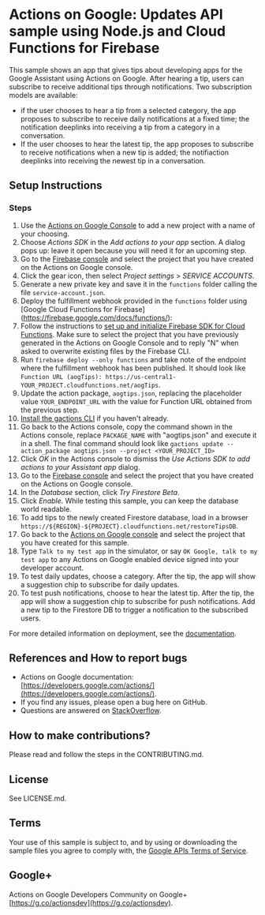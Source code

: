 # Actions on Google: Updates API sample using Node.js and Cloud Functions for Firebase

This sample shows an app that gives tips about developing apps for the Google Assistant
using Actions on Google. After hearing a tip, users can subscribe to receive additional tips through notifications. Two subscription models are available:
* if the user chooses to hear a tip from a selected category, the app proposes to subscribe to receive daily notifications at a fixed time; the notification deeplinks into receiving a tip from a category in a conversation.
* If the user chooses to hear the latest tip, the app proposes to subscribe to receive notifications when a new tip is added; the notifiaction deeplinks into receiving the newest tip in a conversation.

## Setup Instructions

### Steps
1. Use the [Actions on Google Console](https://console.actions.google.com) to add a new project with a name of your choosing.
1. Choose *Actions SDK* in the *Add actions to your app* section. A dialog pops up: leave it open because you will need it for an upcoming step.
1. Go to the [Firebase console](https://console.firebase.google.com) and select the project that you have created on the Actions on Google console.
1. Click the gear icon, then select *Project settings* > *SERVICE ACCOUNTS*.
1. Generate a new private key and save it in the `functions` folder calling the file `service-account.json`.
1. Deploy the fulfillment webhook provided in the `functions` folder using [Google Cloud Functions for Firebase]
(https://firebase.google.com/docs/functions/):
  1. Follow the instructions to [set up and initialize Firebase SDK for Cloud Functions](https://firebase.google.com/docs/functions/get-started#set_up_and_initialize_functions_sdk). Make sure to select the project that you have previously generated in the Actions on Google Console and to reply "N" when asked to overwrite existing files by the Firebase CLI.
  1. Run `firebase deploy --only functions` and take note of the endpoint where the fulfillment webhook has been published. It should look like `Function URL (aogTips): https://us-central1-YOUR_PROJECT.cloudfunctions.net/aogTips`.
1. Update the action package, `aogtips.json`, replacing the placeholder value `YOUR_ENDPOINT_URL` with the value for Function URL obtained from the previous step.
1. [Install the gactions CLI](https://developers.google.com/actions/tools/gactions-cli) if you haven't already.
1. Go back to the Actions console, copy the command shown in the Actions console, replace `PACKAGE_NAME` with "aogtips.json" and execute it in a shell. The final command should look like `gactions update --action_package aogtips.json --project <YOUR_PROJECT_ID>`
1. Click *OK* in the Actions console to dismiss the *Use Actions SDK to add actions to your Assistant app* dialog.
1. Go to the [Firebase console](https://console.firebase.google.com) and select the project that you have created on the Actions on Google console.
1. In the *Database* section, click *Try Firestore Beta*.
1. Click *Enable*. While testing this sample, you can keep the database world readable.
1. To add tips to the newly created Firestore database, load in a browser `https://${REGION}-${PROJECT}.cloudfunctions.net/restoreTipsDB`.
1. Go back to the [Actions on Google console](https://console.firebase.google.com) and select the project that you have created for this sample.
1. Type `Talk to my test app` in the simulator, or say `OK Google, talk to my test app` to any Actions on Google enabled device signed into your developer account.
1. To test daily updates, choose a category. After the tip, the app will show a suggestion chip to subscribe for daily updates.
1. To test push notifications, choose to hear the latest tip. After the tip, the app will show
a suggestion chip to subscribe for push notifications. Add a new tip to the Firestore DB to trigger a notification to the subscribed users.

For more detailed information on deployment, see the [documentation](https://developers.google.com/actions/sdk/).

## References and How to report bugs
* Actions on Google documentation: [https://developers.google.com/actions/](https://developers.google.com/actions/).
* If you find any issues, please open a bug here on GitHub.
* Questions are answered on [StackOverflow](https://stackoverflow.com/questions/tagged/actions-on-google).

## How to make contributions?
Please read and follow the steps in the CONTRIBUTING.md.

## License
See LICENSE.md.

## Terms
Your use of this sample is subject to, and by using or downloading the sample files you agree to comply with, the [Google APIs Terms of Service](https://developers.google.com/terms/).

## Google+
Actions on Google Developers Community on Google+ [https://g.co/actionsdev](https://g.co/actionsdev).

